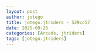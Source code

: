 ```yaml
---
layout: post
author: jotego
title: jotego.jtriders - 529cc57
date: 2025-09-26
categories: [Arcade, jtriders]
tags: [jotego.jtriders]
---
```


